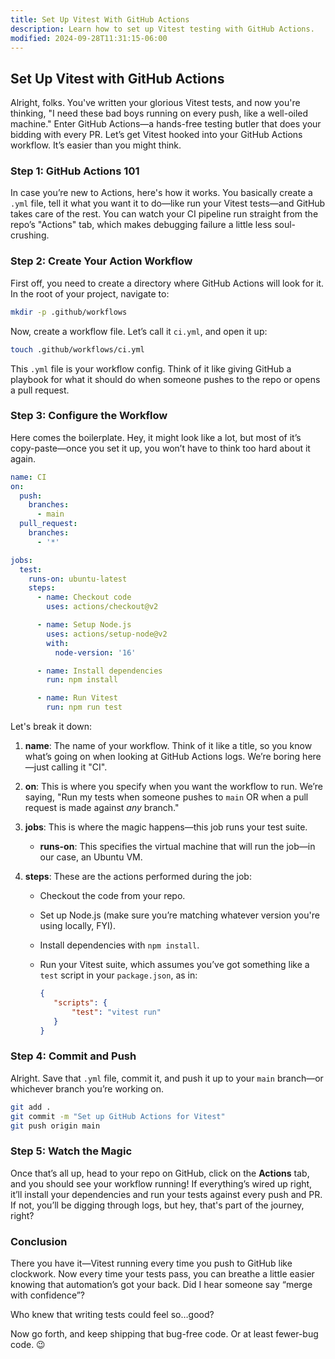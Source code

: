 ```yaml
---
title: Set Up Vitest With GitHub Actions
description: Learn how to set up Vitest testing with GitHub Actions.
modified: 2024-09-28T11:31:15-06:00
---
```


## Set Up Vitest with GitHub Actions

Alright, folks. You've written your glorious Vitest tests, and now you're thinking, "I need these bad boys running on every push, like a well-oiled machine." Enter GitHub Actions—a hands-free testing butler that does your bidding with every PR. Let’s get Vitest hooked into your GitHub Actions workflow. It’s easier than you might think.

### Step 1: GitHub Actions 101

In case you’re new to Actions, here's how it works. You basically create a `.yml` file, tell it what you want it to do—like run your Vitest tests—and GitHub takes care of the rest. You can watch your CI pipeline run straight from the repo’s "Actions" tab, which makes debugging failure a little less soul-crushing.

### Step 2: Create Your Action Workflow

First off, you need to create a directory where GitHub Actions will look for it. In the root of your project, navigate to:

```bash
mkdir -p .github/workflows
```

Now, create a workflow file. Let’s call it `ci.yml`, and open it up:

```bash
touch .github/workflows/ci.yml
```

This `.yml` file is your workflow config. Think of it like giving GitHub a playbook for what it should do when someone pushes to the repo or opens a pull request.

### Step 3: Configure the Workflow

Here comes the boilerplate. Hey, it might look like a lot, but most of it’s copy-paste—once you set it up, you won’t have to think too hard about it again.

```yaml
name: CI
on:
  push:
    branches:
      - main
  pull_request:
    branches:
      - '*'

jobs:
  test:
    runs-on: ubuntu-latest
    steps:
      - name: Checkout code
        uses: actions/checkout@v2

      - name: Setup Node.js
        uses: actions/setup-node@v2
        with:
          node-version: '16'

      - name: Install dependencies
        run: npm install

      - name: Run Vitest
        run: npm run test
```

Let's break it down:

1. **name**: The name of your workflow. Think of it like a title, so you know what’s going on when looking at GitHub Actions logs. We’re boring here—just calling it "CI".
2. **on**: This is where you specify when you want the workflow to run. We’re saying, "Run my tests when someone pushes to `main` OR when a pull request is made against _any_ branch."
3. **jobs**: This is where the magic happens—this job runs your test suite.
   - **runs-on**: This specifies the virtual machine that will run the job—in our case, an Ubuntu VM.
4. **steps**: These are the actions performed during the job:

   - Checkout the code from your repo.
   - Set up Node.js (make sure you’re matching whatever version you're using locally, FYI).
   - Install dependencies with `npm install`.
   - Run your Vitest suite, which assumes you’ve got something like a `test` script in your `package.json`, as in:

     ```json
     {
     	"scripts": {
     		"test": "vitest run"
     	}
     }
     ```

### Step 4: Commit and Push

Alright. Save that `.yml` file, commit it, and push it up to your `main` branch—or whichever branch you’re working on.

```bash
git add .
git commit -m "Set up GitHub Actions for Vitest"
git push origin main
```

### Step 5: Watch the Magic

Once that’s all up, head to your repo on GitHub, click on the **Actions** tab, and you should see your workflow running! If everything’s wired up right, it’ll install your dependencies and run your tests against every push and PR. If not, you’ll be digging through logs, but hey, that's part of the journey, right?

### Conclusion

There you have it—Vitest running every time you push to GitHub like clockwork. Now every time your tests pass, you can breathe a little easier knowing that automation’s got your back. Did I hear someone say “merge with confidence”?

Who knew that writing tests could feel so…good?

Now go forth, and keep shipping that bug-free code. Or at least fewer-bug code. 😉

```ts

```
